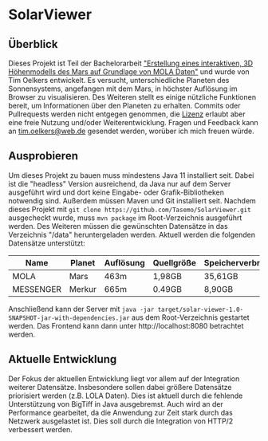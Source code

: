 # SolarViewer

## Überblick
Dieses Projekt ist Teil der Bachelorarbeit ["Erstellung eines interaktiven, 3D Höhenmodells des Mars auf Grundlage von MOLA Daten"](/doc/thesis.pdf) und wurde von Tim Oelkers entwickelt. Es versucht, unterschiedliche Planeten des Sonnensystems, angefangen mit dem Mars, in höchster Auflösung im Browser zu visualisieren. Des Weiteren stellt es einige nützliche Funktionen bereit, um Informationen über den Planeten zu erhalten. Commits oder Pullrequests werden nicht entgegen genommen, die [Lizenz](/LICENSE.MD) erlaubt aber eine freie Nutzung und/oder Weiterentwicklung. Fragen und Feedback kann an tim.oelkers@web.de gesendet werden, worüber ich mich freuen würde.

## Ausprobieren
Um dieses Projekt zu bauen muss mindestens Java 11 installiert seit. Dabei ist die "headless" Version ausreichend, da Java nur auf dem Server ausgeführt wird und dort keine Eingabe- oder Grafik-Bibliotheken notwendig sind. Außerdem müssen Maven und Git installiert seit. Nachdem dieses Projekt mit `git clone https://github.com/Tasemo/SolarViewer.git` ausgecheckt wurde, muss `mvn package` im Root-Verzeichnis ausgeführt werden. Des Weiteren müssen die gewünschten Datensätze in das Verzeichnis "/data" heruntergeladen werden. Aktuell werden die folgenden Datensätze unterstützt:

Name | Planet | Auflösung | Quellgröße | Speicherverbrauch | Url
---|---|---|---|---|---
MOLA | Mars | 463m | 1,98GB | 35,61GB | https://planetarymaps.usgs.gov/mosaic/Mars_MGS_MOLA_DEM_mosaic_global_463m.tif
MESSENGER | Merkur | 665m | 0.49GB | 8,90GB | http://planetarymaps.usgs.gov/mosaic/Mercury_Messenger_USGS_DEM_Global_665m_v2.tif

Anschließend kann der Server mit `java -jar target/solar-viewer-1.0-SNAPSHOT-jar-with-dependencies.jar` aus dem Root-Verzeichnis gestartet werden. Das Frontend kann dann unter http://localhost:8080 betrachtet werden.

## Aktuelle Entwicklung
Der Fokus der aktuellen Entwicklung liegt vor allem auf der Integration weiterer Datensätze. Insbesondere sollen dabei größere Datensätze priorisiert werden (z.B. LOLA Daten). Dies ist aktuell durch die fehlende Unterstützung von BigTiff in Java ausgebremst. Auch wird an der Performance gearbeitet, da die Anwendung zur Zeit stark durch das Netzwerk ausgelastet ist. Dies soll durch die Integration von HTTP/2 verbessert werden.